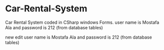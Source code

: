 # Car-Rental-System
Car Rental System coded in CSharp windows Forms.
user name is Mostafa Ala
and password is 212
(from database tables)

new edit
user name is Mostafa Ala
and password is 212
(from database tables)


